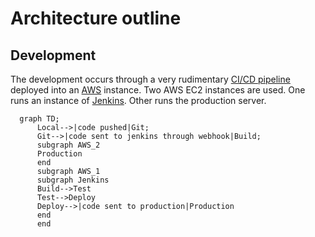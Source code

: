# Architecture outline

## Development
The development occurs through a very rudimentary [CI/CD pipeline](https://www.ibm.com/blog/ci-cd-pipeline/) deployed into an [AWS](https://en.wikipedia.org/wiki/Amazon_Web_Services) instance. Two AWS EC2 instances are used. One runs an instance of [Jenkins](https://www.jenkins.io/). Other runs the production server.
```mermaid
  graph TD;
      Local-->|code pushed|Git;
      Git-->|code sent to jenkins through webhook|Build;
      subgraph AWS_2
      Production
      end
      subgraph AWS_1
      subgraph Jenkins
      Build-->Test
      Test-->Deploy
      Deploy-->|code sent to production|Production
      end
      end
```
